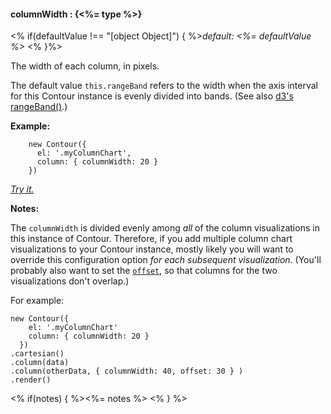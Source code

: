 #### **columnWidth** : {<%= type %>}

<% if(defaultValue !== "[object Object]") { %>*default: <%= defaultValue %>* <% }%>

The width of each column, in pixels.

The default value `this.rangeBand` refers to the width when the axis interval for this Contour instance is evenly divided into bands. (See also [d3's rangeBand()](https://github.com/mbostock/d3/wiki/Ordinal-Scales#wiki-ordinal_rangeBand).)

**Example:**

		new Contour({
		  el: '.myColumnChart',
		  column: { columnWidth: 20 }
		})

*[Try it.](http://jsfiddle.net/gh/get/library/pure/forio/contour/tree/master/src/documentation/fiddle/config.column.columnWidth/)*

**Notes:** 

The `columnWidth` is divided evenly among *all* of the column visualizations in this instance of Contour. Therefore, if you add multiple column chart visualizations to your Contour instance, mostly likely you will want to override this configuration option *for each subsequent visualization*. (You'll probably also want to set the [`offset`](#config_config.column.offset), so that columns for the two visualizations don't overlap.)

For example:

	new Contour({
	    el: '.myColumnChart'
	    column: { columnWidth: 20 }
	  })
	.cartesian()
	.column(data)
	.column(otherData, { columnWidth: 40, offset: 30 } )
	.render()

<% if(notes) { %><%= notes %> <% } %>


